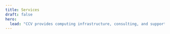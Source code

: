 ```yaml
---
title: Services
draft: false
hero:
  lead: "CCV provides computing infrastructure, consulting, and support to the Brown Community. We have a team of HPC specialists, data scientists, and software engineers available to help with the hardware we provide, as well as the software needs for classrooms, labs, centers, and institutes at Brown. See below the services we provide."
---
```

